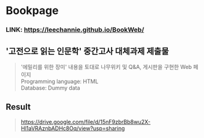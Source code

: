 # Bookpage

### LINK: https://leechannie.github.io/BookWeb/

## '고전으로 읽는 인문학' 중간고사 대체과제 제출물
> '에밀리를 위한 장미' 내용을 토대로 나무위키 및 Q&A, 게시판을 구현한 Web 페이지<br>
> Programming language: HTML<br>
> Database: Dummy data <br>

## Result
> https://drive.google.com/file/d/15nF9zbrBb8wu2X-Hl1aVRAznbADHc8Oq/view?usp=sharing
